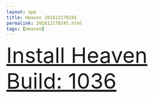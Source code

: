 ```yaml
---
layout: app
title: Heaven 201812170245
permalink: 201812170245.html
tags: [Heaven]
---
```

<div class="pure-g">
    <div class="pure-u-1-1" style="font-size: 4em">
        <a class="pure-button-primary" href="itms-services://?action=download-manifest&url=https%3A%2F%2Flitsungyisigono.github.io%2FTestScript%2Fmanifests%2F201812170245.plist"><i class="fa fa-download" aria-hidden="true"></i>Install Heaven Build: 1036</a>
    </div>
</div>